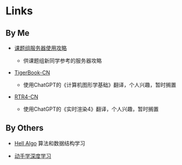 # Links

## By Me
- [课题组服务器使用攻略](Resources/ServerTuto/ServerTuto/) 
  - 供课题组新同学参考的服务器攻略

- [TigerBook-CN](Resources/TigerBook-CN/TigerBook-CN/) 
  - 使用ChatGPT的《计算机图形学基础》翻译，个人兴趣，暂时搁置
  
- [RTR4-CN](Resources/RTR4-CN/RTR4-CN/) 
  - 使用ChatGPT的《实时渲染4》翻译，个人兴趣，暂时搁置


## By Others
- [Hell Algo](https://www.hello-algo.com/) 算法和数据结构学习

- [动手学深度学习](https://zh-v2.d2l.ai/)